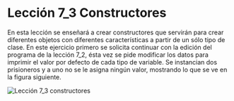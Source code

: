 # Lección 7_3 Constructores

En esta lección se enseñará a crear constructores que servirán para crear diferentes objetos con diferentes características a partir de un sólo tipo de clase.
En este ejercicio primero se solicita continuar con la edición del programa de la lección 7_2, ésta vez se pide modificar los datos para imprimir el valor por defecto de cada tipo de variable.
Se instancian dos prisioneros y a uno no se le asigna ningún valor, mostrando lo que se ve en la figura siguiente.

![Lección 7_3 constructores](https://user-images.githubusercontent.com/54320247/68540481-6da8b600-0358-11ea-919e-8fffd73ec1bc.jpg)

